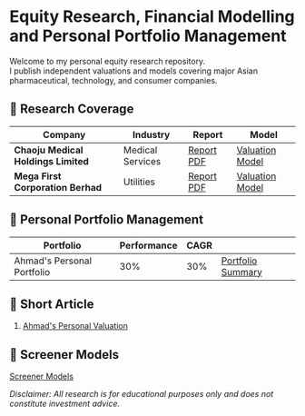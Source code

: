 # Equity Research, Financial Modelling and Personal Portfolio Management
Welcome to my personal equity research repository.  
I publish independent valuations and models covering major Asian pharmaceutical, technology, and consumer companies.

## 📁 Research Coverage
| Company | Industry | Report | Model |
|----------|--------|--------|--------|
| **Chaoju Medical Holdings Limited** | Medical Services | [Report PDF](Chaoju%20Medical%20Holdings%20Limited/Chaoju%20Equity%20Research.pdf) | [Valuation Model](Chaoju%20Medical%20Holdings%20Limited/Chaoju%20Model%20and%20Valuation.xlsx) |
| **Mega First Corporation Berhad** | Utilities | [Report PDF](Tech_Tencent/Tencent_Equity_Report.pdf) | [Valuation Model](Mega%20First%20Corporation%20Berhad/MFCB%20models%20and%20valuations.xlsx) |

## 📁 Personal Portfolio Management
| Portfolio | Performance | CAGR ||
|----------|--------|--------|--------|
| Ahmad's Personal Portfolio | 30% | 30% |  [Portfolio Summary](Portfolio/Ahmad's%20Portfolio%20Common%20Size.pdf) |

## 📁 Short Article
1. [Ahmad's Personal Valuation](Others/Ahmad's%20Personal%20Valuation.pdf)

## 📁 Screener Models
[Screener Models](Others/Quick,%20simple%20models%20and%20valuations.xlsx)

_Disclaimer: All research is for educational purposes only and does not constitute investment advice._
